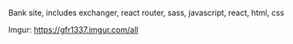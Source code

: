 Bank site, includes exchanger, react router, sass, javascript, react, html, css

Imgur: https://gfr1337.imgur.com/all
